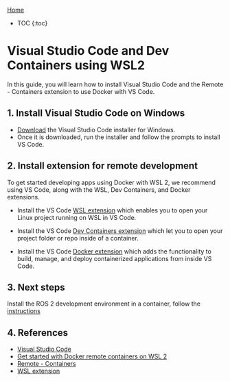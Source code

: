 [Home](../index.md)

* TOC
{:toc}

# Visual Studio Code and Dev Containers using WSL2

In this guide, you will learn how to install Visual Studio Code and the Remote - Containers extension to use Docker with VS Code.

## 1. Install Visual Studio Code on Windows

- [Download](https://code.visualstudio.com/download) the Visual Studio Code installer for Windows.
- Once it is downloaded, run the installer and follow the prompts to install VS Code.

## 2. Install extension for remote development

To get started developing apps using Docker with WSL 2, we recommend using VS Code, along with the WSL, Dev Containers, and Docker extensions.

- Install the VS Code [WSL extension](https://marketplace.visualstudio.com/items?itemName=ms-vscode-remote.remote-wsl) which enables you to open your Linux project running on WSL in VS Code.

- Install the VS Code [Dev Containers extension](https://marketplace.visualstudio.com/items?itemName=ms-vscode-remote.remote-containers) which let you to open your project folder or repo inside of a container.

- Install the VS Code [Docker extension](https://marketplace.visualstudio.com/items?itemName=ms-azuretools.vscode-docker) which adds the functionality to build, manage, and deploy containerized applications from inside VS Code.

## 3. Next steps

Install the ROS 2 development environment in a container, follow the [instructions](./ros2_dev_container.md)

## 4. References

- [Visual Studio Code](https://code.visualstudio.com/)
- [Get started with Docker remote containers on WSL 2](https://learn.microsoft.com/en-us/windows/wsl/tutorials/wsl-containers)
- [Remote - Containers](https://marketplace.visualstudio.com/items?itemName=ms-vscode-remote.remote-containers)
- [WSL extension](https://marketplace.visualstudio.com/items?itemName=ms-vscode-remote.remote-wsl)
